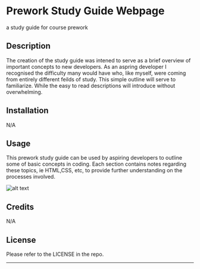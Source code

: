 # Prework Study Guide Webpage
a study guide for course prework


## Description

The creation of the study guide was intened to serve as a brief overview of important concepts to new developers. As an aspring developer I recognised the difficulty many would have who, like myself, were coming from entirely different feilds of study. This simple outline will serve to familiarize. While the easy to read descriptions will introduce without overwhelming.




## Installation

N/A

## Usage

This prework study guide can be used by aspiring developers to outline some of basic concepts in coding. Each section contains notes regarding these topics, ie HTML,CSS, etc, to provide further understanding on the processes involved.

![alt text](assets/images/screenshot.png)

## Credits

N/A

## License
 
 Please refer to the LICENSE in the repo.

---


